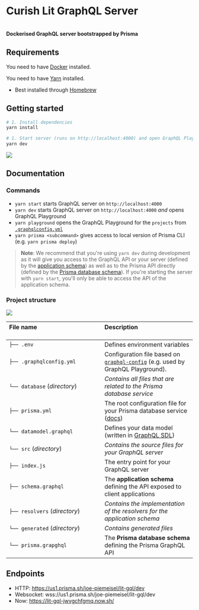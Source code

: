 <h1><strong>Curish Lit GraphQL Server</strong></h1>

<br />

<div><strong>Dockerised GraphQL server bootstrapped by Prisma</strong></div>

## Requirements

You need to have [Docker](https://docs.docker.com/docker-for-mac/) installed.

You need to have [Yarn](https://yarnpkg.com/en/docs/install) installed.

* Best installed through [Homebrew](https://docs.brew.sh/Installation.html)

## Getting started

```sh
# 1. Install dependencies
yarn install
```

```sh
# 1. Start server (runs on http://localhost:4000) and open GraphQL Playground
yarn dev
```

![](https://imgur.com/hElq68i.png)

## Documentation

### Commands

* `yarn start` starts GraphQL server on `http://localhost:4000`
* `yarn dev` starts GraphQL server on `http://localhost:4000` _and_ opens GraphQL Playground
* `yarn playground` opens the GraphQL Playground for the `projects` from [`.graphqlconfig.yml`](./.graphqlconfig.yml)
* `yarn prisma <subcommand>` gives access to local version of Prisma CLI (e.g. `yarn prisma deploy`)

> **Note**: We recommend that you're using `yarn dev` during development as it will give you access to the GraphQL API or your server (defined by the [application schema](./src/schema.graphql)) as well as to the Prisma API directly (defined by the [Prisma database schema](./generated/prisma.graphql)). If you're starting the server with `yarn start`, you'll only be able to access the API of the application schema.

### Project structure

![](https://imgur.com/95faUsa.png)

| File name 　　　　　　　　　　　　　　 | Description 　　　　　　　　<br><br>                                                                                                                           |
| :------------------------------------- | :------------------------------------------------------------------------------------------------------------------------------------------------------------- |
| `├── .env`                             | Defines environment variables                                                                                                                                  |
| `├── .graphqlconfig.yml`               | Configuration file based on [`graphql-config`](https://github.com/prisma/graphql-config) (e.g. used by GraphQL Playground).                                    |
| `└── database` (_directory_)           | _Contains all files that are related to the Prisma database service_                                                                                           | \  |
| `├── prisma.yml`                       | The root configuration file for your Prisma database service ([docs](https://www.prismagraphql.com/docs/reference/prisma.yml/overview-and-example-foatho8aip)) |
| `└── datamodel.graphql`                | Defines your data model (written in [GraphQL SDL](https://blog.graph.cool/graphql-sdl-schema-definition-language-6755bcb9ce51))                                |
| `└── src` (_directory_)                | _Contains the source files for your GraphQL server_                                                                                                            |
| `├── index.js`                         | The entry point for your GraphQL server                                                                                                                        |
| `├── schema.graphql`                   | The **application schema** defining the API exposed to client applications                                                                                     |
| `├── resolvers` (_directory_)          | _Contains the implementation of the resolvers for the application schema_                                                                                      |
| `└── generated` (_directory_)          | _Contains generated files_                                                                                                                                     |
| `└── prisma.grapghql`                  | The **Prisma database schema** defining the Prisma GraphQL API                                                                                                 |

## Endpoints

* HTTP: https://us1.prisma.sh/joe-piemeisel/lit-gql/dev
* Websocket: wss://us1.prisma.sh/joe-piemeisel/lit-gql/dev
* Now: https://lit-gql-jwvgchfgmq.now.sh/
